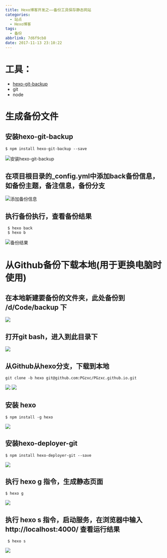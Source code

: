 ```yaml
---
title: Hexo博客开发之——备份工具保存静态网站
categories:
  - 站点
  - Hexo博客
tags:
  - 备份
abbrlink: 7d6f9cb8
date: 2017-11-13 23:10:22
---
```



# 工具：  

- [hexo-git-backup][1]
- git
- node

# 生成备份文件 

## 安装hexo-git-backup  
 <!--more-->
	$ npm install hexo-git-backup --save 
![安装hexo-git-backup][2]

##  在项目根目录的_config.yml中添加back备份信息，如备份主题，备注信息，备份分支  
![添加备份信息][3]

## 执行备份执行，查看备份结果

	 $ hexo back   
     $ hexo b         

![备份结果][4]


# 从Github备份下载本地(用于更换电脑时使用)

##  在本地新建要备份的文件夹，此处备份到 /d/Code/backup 下
![][5]  

## 打开git bash，进入到此目录下  
![][6]

## 从Github从hexo分支，下载到本地  

	git clone -b hexo git@github.com:PGzxc/PGzxc.github.io.git    

![][7]
![][8]

## 安装 hexo  

	$ npm install -g hexo
![][9]	

## 安装hexo-deployer-git

	$ npm install hexo-deployer-git --save  

![][10]
	 
## 执行 hexo g 指令，生成静态页面  

	$ hexo g

![][11]

## 执行 hexo s 指令，启动服务，在浏览器中输入http://localhost:4000/ 查看运行结果

	 $ hexo s  
![][12]




[1]: https://github.com/coneycode/hexo-git-backup
[2]: https://cdn.jsdelivr.net/gh/pgzxc/CDN/blog-image/hexo-install-git-backup.png
[3]: https://cdn.jsdelivr.net/gh/pgzxc/CDN/blog-image/hexo-add-backup-info.png
[4]: https://cdn.jsdelivr.net/gh/pgzxc/CDN/blog-image/hexo-branches.png
[5]: https://cdn.jsdelivr.net/gh/pgzxc/CDN/blog-image/hexo-back-folder.png
[6]: https://cdn.jsdelivr.net/gh/pgzxc/CDN/blog-image/hexo-backup-git-bash.png
[7]: https://cdn.jsdelivr.net/gh/pgzxc/CDN/blog-image/hexo-git-clone.png
[8]: https://cdn.jsdelivr.net/gh/pgzxc/CDN/blog-image/hexo-git-clone-local.png
[9]: https://cdn.jsdelivr.net/gh/pgzxc/CDN/blog-image/hexo-install-hexo-g.png
[10]: https://cdn.jsdelivr.net/gh/pgzxc/CDN/blog-image/hexo-install-hexo-deplyer-git.png
[11]: https://cdn.jsdelivr.net/gh/pgzxc/CDN/blog-image/hexo-backup-hexo-g.png
[12]: https://cdn.jsdelivr.net/gh/pgzxc/CDN/blog-image/hexo-localhost-4000.png